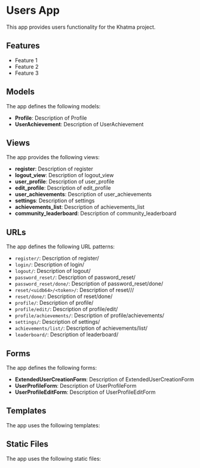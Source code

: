 # Users App

This app provides users functionality for the Khatma project.

## Features

- Feature 1
- Feature 2
- Feature 3

## Models

The app defines the following models:

- **Profile**: Description of Profile
- **UserAchievement**: Description of UserAchievement

## Views

The app provides the following views:

- **register**: Description of register
- **logout_view**: Description of logout_view
- **user_profile**: Description of user_profile
- **edit_profile**: Description of edit_profile
- **user_achievements**: Description of user_achievements
- **settings**: Description of settings
- **achievements_list**: Description of achievements_list
- **community_leaderboard**: Description of community_leaderboard

## URLs

The app defines the following URL patterns:

- `register/`: Description of register/
- `login/`: Description of login/
- `logout/`: Description of logout/
- `password_reset/`: Description of password_reset/
- `password_reset/done/`: Description of password_reset/done/
- `reset/<uidb64>/<token>/`: Description of reset/<uidb64>/<token>/
- `reset/done/`: Description of reset/done/
- `profile/`: Description of profile/
- `profile/edit/`: Description of profile/edit/
- `profile/achievements/`: Description of profile/achievements/
- `settings/`: Description of settings/
- `achievements/list/`: Description of achievements/list/
- `leaderboard/`: Description of leaderboard/

## Forms

The app defines the following forms:

- **ExtendedUserCreationForm**: Description of ExtendedUserCreationForm
- **UserProfileForm**: Description of UserProfileForm
- **UserProfileEditForm**: Description of UserProfileEditForm

## Templates

The app uses the following templates:


## Static Files

The app uses the following static files:

